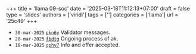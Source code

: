 +++
title = 'llama 09-soc'
date = '2025-03-18T11:12:13+07:00'
draft = false
type = 'slides'
authors = ['viridi']
tags = ['']
categories = ['llama']
url = '25c49'
+++

+ `30-mar-2025` [`pkn6y`](https://osf.io/pkn6y) Validator messages.
+ `28-mar-2025` [`fbdtg`](https://osf.io/fbdtg) Ongoing process of ak.
+ `18-mar-2025` [`qphy7`](https://osf.io/qphy7) Info and offer accepted.
